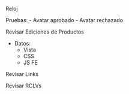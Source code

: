 Reloj

Pruebas:
	- Avatar aprobado
	- Avatar rechazado

Revisar Ediciones de Productos
- Datos:
	- Vista
	- CSS
	- JS FE

Revisar Links

Revisar RCLVs
